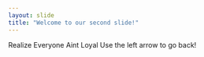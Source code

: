 ```yaml
---
layout: slide
title: "Welcome to our second slide!"
---
```

Realize Everyone Aint Loyal
Use the left arrow to go back!